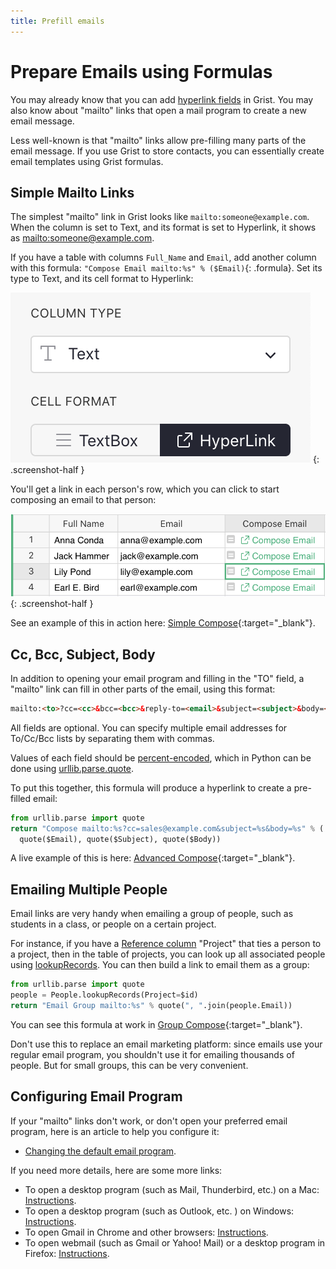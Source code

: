 ```yaml
---
title: Prefill emails
---
```


# Prepare Emails using Formulas

You may already know that you can add [hyperlink fields](../col-types.md#hyperlinks) in Grist. You
may also know about "mailto" links that open a mail program to create a new email message.

Less well-known is that "mailto" links allow pre-filling many parts of the email message. If you
use Grist to store contacts, you can essentially create email templates using Grist formulas.

## Simple Mailto Links

The simplest "mailto" link in Grist looks like `mailto:someone@example.com`. When the column is
set to Text, and its format is set to Hyperlink, it shows as <mailto:someone@example.com>.

If you have a table with columns `Full_Name` and `Email`, add another column with
this formula:
`"Compose Email mailto:%s" % ($Email)`{: .formula}.
Set its type to Text, and its cell format to Hyperlink:

<span class="screenshot-large">*![HyperLink Format](../examples/images/2020-07-hyperlink-format.png)*</span>
{: .screenshot-half }

You'll get a link in each person's row, which you can click to start composing an email to that
person:

<span class="screenshot-large">*![Mailto Cells](../examples/images/2020-07-hyperlink-cells.png)*</span>
{: .screenshot-half }

See an example of this in action here:
[Simple Compose](https://templates.getgrist.com/3HfynRQwpHPy/Email-Contacts){:target="\_blank"}.

## Cc, Bcc, Subject, Body

In addition to opening your email program and filling in the "TO" field, a "mailto" link can
fill in other parts of the email, using this format:

```html
mailto:<to>?cc=<cc>&bcc=<bcc>&reply-to=<email>&subject=<subject>&body=<body>
```

All fields are optional. You can specify multiple email addresses for To/Cc/Bcc lists by
separating them with commas.

Values of each field should be [percent-encoded](https://en.wikipedia.org/wiki/Percent-encoding),
which in Python can be done using
[urllib.parse.quote](https://docs.python.org/3/library/urllib.parse.html#urllib.parse.quote).

To put this together, this formula will produce a hyperlink to create a pre-filled email:

```python
from urllib.parse import quote
return "Compose mailto:%s?cc=sales@example.com&subject=%s&body=%s" % (
  quote($Email), quote($Subject), quote($Body))
```

A live example of this is here:
[Advanced Compose](https://templates.getgrist.com/3HfynRQwpHPy/Email-Contacts/p/2){:target="\_blank"}.

## Emailing Multiple People

Email links are very handy when emailing a group of people, such as students in a class,
or people on a certain project.

For instance, if you have a [Reference column](../col-refs.md) "Project" that ties a person to a
project, then in the table of projects, you can look up all associated people using
[lookupRecords](../functions.md#lookuprecords). You can then build a link to email them as a
group:

```python
from urllib.parse import quote
people = People.lookupRecords(Project=$id)
return "Email Group mailto:%s" % quote(", ".join(people.Email))
```

You can see this formula at work in
[Group Compose](https://templates.getgrist.com/3HfynRQwpHPy/Email-Contacts/p/3){:target="\_blank"}.

Don't use this to replace an email marketing platform: since emails use your regular
email program, you shouldn't use it for emailing thousands of people. But for small groups, this
can be very convenient.

## Configuring Email Program

If your "mailto" links don't work, or don't open your preferred email program, here is an article
to help you configure it:

- [Changing the default email program](https://www.makeuseof.com/tag/how-to-change-the-default-email-program-for-mailto-links/).

If you need more details, here are some more links:

- To open a desktop program (such as Mail, Thunderbird, etc.) on a Mac: [Instructions](https://support.apple.com/en-us/HT201607).
- To open a desktop program (such as Outlook, etc. ) on Windows: [Instructions](https://kb.wisc.edu/helpdesk/page.php?id=170).
- To open Gmail in Chrome and other browsers: [Instructions](https://blog.hubspot.com/marketing/set-gmail-as-browser-default-email-client-ht).
- To open webmail (such as Gmail or Yahoo! Mail) or a desktop program in Firefox: [Instructions](https://support.mozilla.org/en-US/kb/change-program-used-open-email-links).
